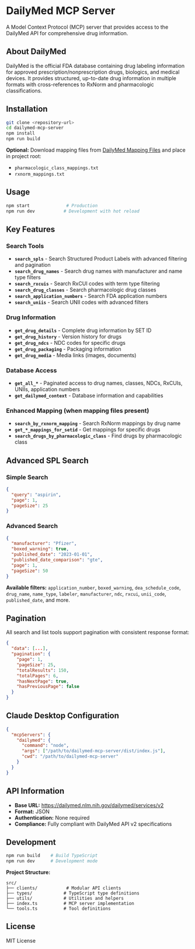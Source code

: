 # DailyMed MCP Server

A Model Context Protocol (MCP) server that provides access to the DailyMed API for comprehensive drug information.

## About DailyMed

DailyMed is the official FDA database containing drug labeling information for approved prescription/nonprescription drugs, biologics, and medical devices. It provides structured, up-to-date drug information in multiple formats with cross-references to RxNorm and pharmacologic classifications.

## Installation

```bash
git clone <repository-url>
cd dailymed-mcp-server
npm install
npm run build
```

**Optional:** Download mapping files from [DailyMed Mapping Files](https://dailymed.nlm.nih.gov/dailymed/app-support-mapping-files.cfm) and place in project root:
- `pharmacologic_class_mappings.txt`
- `rxnorm_mappings.txt`

## Usage

```bash
npm start              # Production
npm run dev           # Development with hot reload
```

## Key Features

### Search Tools
- **`search_spls`** - Search Structured Product Labels with advanced filtering and pagination
- **`search_drug_names`** - Search drug names with manufacturer and name type filters
- **`search_rxcuis`** - Search RxCUI codes with term type filtering
- **`search_drug_classes`** - Search pharmacologic drug classes
- **`search_application_numbers`** - Search FDA application numbers
- **`search_uniis`** - Search UNII codes with advanced filters

### Drug Information
- **`get_drug_details`** - Complete drug information by SET ID
- **`get_drug_history`** - Version history for drugs
- **`get_drug_ndcs`** - NDC codes for specific drugs
- **`get_drug_packaging`** - Packaging information
- **`get_drug_media`** - Media links (images, documents)

### Database Access
- **`get_all_*`** - Paginated access to drug names, classes, NDCs, RxCUIs, UNIIs, application numbers
- **`get_dailymed_context`** - Database information and capabilities

### Enhanced Mapping (when mapping files present)
- **`search_by_rxnorm_mapping`** - Search RxNorm mappings by drug name
- **`get_*_mappings_for_setid`** - Get mappings for specific drugs
- **`search_drugs_by_pharmacologic_class`** - Find drugs by pharmacologic class

## Advanced SPL Search

### Simple Search
```json
{
  "query": "aspirin",
  "page": 1,
  "pageSize": 25
}
```

### Advanced Search
```json
{
  "manufacturer": "Pfizer",
  "boxed_warning": true,
  "published_date": "2023-01-01",
  "published_date_comparison": "gte",
  "page": 1,
  "pageSize": 50
}
```

**Available filters:** `application_number`, `boxed_warning`, `dea_schedule_code`, `drug_name`, `name_type`, `labeler`, `manufacturer`, `ndc`, `rxcui`, `unii_code`, `published_date`, and more.

## Pagination

All search and list tools support pagination with consistent response format:

```json
{
  "data": [...],
  "pagination": {
    "page": 1,
    "pageSize": 25,
    "totalResults": 150,
    "totalPages": 6,
    "hasNextPage": true,
    "hasPreviousPage": false
  }
}
```

## Claude Desktop Configuration

```json
{
  "mcpServers": {
    "dailymed": {
      "command": "node",
      "args": ["/path/to/dailymed-mcp-server/dist/index.js"],
      "cwd": "/path/to/dailymed-mcp-server"
    }
  }
}
```

## API Information

- **Base URL:** https://dailymed.nlm.nih.gov/dailymed/services/v2
- **Format:** JSON
- **Authentication:** None required
- **Compliance:** Fully compliant with DailyMed API v2 specifications

## Development

```bash
npm run build    # Build TypeScript
npm run dev      # Development mode
```

**Project Structure:**
```
src/
├── clients/           # Modular API clients
├── types/            # TypeScript type definitions
├── utils/            # Utilities and helpers
├── index.ts          # MCP server implementation
└── tools.ts          # Tool definitions
```

## License

MIT License